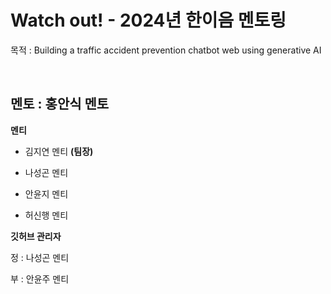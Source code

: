 # Watch out! - 2024년 한이음 멘토링
목적 : Building a traffic accident prevention chatbot web using generative AI


<br>
<h2>
  멘토 : 홍안식 멘토 
</h2>

<B>멘티</B>  

- 김지연 멘티 <B>(팀장)</B>

- 나성곤 멘티
  
- 안윤지 멘티
  
- 허신행 멘티

<B>깃허브 관리자</B>

정 : 나성곤 멘티 

부 : 안윤주 멘티
